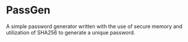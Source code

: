 # PassGen

A simple password generator written with the use of secure memory and utilization of SHA256 to generate a unique password.
